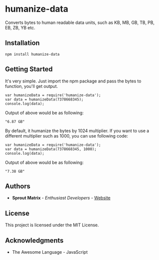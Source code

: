 # humanize-data

Converts bytes to human readable data units, such as KB, MB, GB, TB, PB, EB, ZB, YB etc.

## Installation

```
npm install humanize-data
```

## Getting Started

It's very simple. Just import the npm package and pass the bytes to function, you'll get output.

```
var humanizeData = require('humanize-data');
var data = humanizeData(7378668345);
console.log(data);
```

Output of above would be as following:

```
"6.87 GB"
```

By default, it humanize the bytes by 1024 multiplier. If you want to use a different multiplier such as 1000, you can use following code:

```
var humanizeData = require('humanize-data');
var data = humanizeData(7378668345, 1000);
console.log(data);
```

Output of above would be as following:

```
"7.38 GB"
```

## Authors

* **Sprout Matrix** - *Enthusiast Developers* - [Website](https://www.sproutmatrix.com)

## License

This project is licensed under the MIT License.

## Acknowledgments

* The Awesome Language - JavaScript

